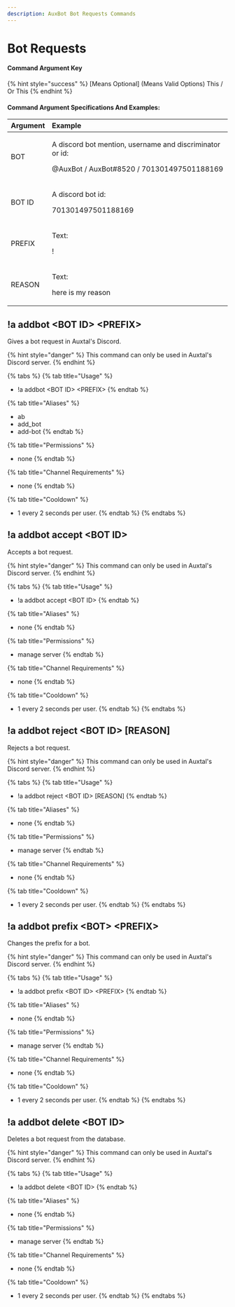 ```yaml
---
description: AuxBot Bot Requests Commands
---
```


# Bot Requests

#### Command Argument Key

{% hint style="success" %}
\[Means Optional\]  \(Means Valid Options\) This / Or This
{% endhint %}

#### Command Argument Specifications And Examples:

<table>
  <thead>
    <tr>
      <th style="text-align:left">Argument</th>
      <th style="text-align:left">Example</th>
    </tr>
  </thead>
  <tbody>
    <tr>
      <td style="text-align:left">BOT</td>
      <td style="text-align:left">
        <p>A discord bot mention, username and discriminator or id:</p>
        <p>@AuxBot / AuxBot#8520 / 701301497501188169</p>
      </td>
    </tr>
    <tr>
      <td style="text-align:left">BOT ID</td>
      <td style="text-align:left">
        <p>A discord bot id:</p>
        <p>701301497501188169</p>
      </td>
    </tr>
    <tr>
      <td style="text-align:left">PREFIX</td>
      <td style="text-align:left">
        <p>Text:</p>
        <p>!</p>
      </td>
    </tr>
    <tr>
      <td style="text-align:left">REASON</td>
      <td style="text-align:left">
        <p>Text:</p>
        <p>here is my reason</p>
      </td>
    </tr>
  </tbody>
</table>

## !a addbot &lt;BOT ID&gt; &lt;PREFIX&gt;

Gives a bot request in Auxtal's Discord.

{% hint style="danger" %}
This command can only be used in Auxtal's Discord server.
{% endhint %}

{% tabs %}
{% tab title="Usage" %}
* !a addbot &lt;BOT ID&gt; &lt;PREFIX&gt;
{% endtab %}

{% tab title="Aliases" %}
* ab
* add\_bot
* add-bot
{% endtab %}

{% tab title="Permissions" %}
* none
{% endtab %}

{% tab title="Channel Requirements" %}
* none
{% endtab %}

{% tab title="Cooldown" %}
* 1 every 2 seconds per user.
{% endtab %}
{% endtabs %}

## !a addbot accept &lt;BOT ID&gt;

Accepts a bot request.

{% hint style="danger" %}
This command can only be used in Auxtal's Discord server.
{% endhint %}

{% tabs %}
{% tab title="Usage" %}
* !a addbot accept &lt;BOT ID&gt;
{% endtab %}

{% tab title="Aliases" %}
* none
{% endtab %}

{% tab title="Permissions" %}
* manage server
{% endtab %}

{% tab title="Channel Requirements" %}
* none
{% endtab %}

{% tab title="Cooldown" %}
* 1 every 2 seconds per user.
{% endtab %}
{% endtabs %}

## !a addbot reject &lt;BOT ID&gt; \[REASON\]

Rejects a bot request.

{% hint style="danger" %}
This command can only be used in Auxtal's Discord server.
{% endhint %}

{% tabs %}
{% tab title="Usage" %}
* !a addbot reject &lt;BOT ID&gt; \[REASON\]
{% endtab %}

{% tab title="Aliases" %}
* none
{% endtab %}

{% tab title="Permissions" %}
* manage server
{% endtab %}

{% tab title="Channel Requirements" %}
* none
{% endtab %}

{% tab title="Cooldown" %}
* 1 every 2 seconds per user.
{% endtab %}
{% endtabs %}

## !a addbot prefix &lt;BOT&gt; &lt;PREFIX&gt;

Changes the prefix for a bot.

{% hint style="danger" %}
This command can only be used in Auxtal's Discord server.
{% endhint %}

{% tabs %}
{% tab title="Usage" %}
* !a addbot prefix &lt;BOT ID&gt; &lt;PREFIX&gt;
{% endtab %}

{% tab title="Aliases" %}
* none
{% endtab %}

{% tab title="Permissions" %}
* manage server
{% endtab %}

{% tab title="Channel Requirements" %}
* none
{% endtab %}

{% tab title="Cooldown" %}
* 1 every 2 seconds per user.
{% endtab %}
{% endtabs %}

## !a addbot delete &lt;BOT ID&gt;

Deletes a bot request from the database.

{% hint style="danger" %}
This command can only be used in Auxtal's Discord server.
{% endhint %}

{% tabs %}
{% tab title="Usage" %}
* !a addbot delete &lt;BOT ID&gt;
{% endtab %}

{% tab title="Aliases" %}
* none
{% endtab %}

{% tab title="Permissions" %}
* manage server
{% endtab %}

{% tab title="Channel Requirements" %}
* none
{% endtab %}

{% tab title="Cooldown" %}
* 1 every 2 seconds per user.
{% endtab %}
{% endtabs %}

